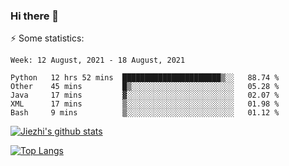 ### Hi there 👋

⚡ Some statistics:

<!--START_SECTION:waka-->
```text
Week: 12 August, 2021 - 18 August, 2021

Python   12 hrs 52 mins  ██████████████████████▒░░   88.74 % 
Other    45 mins         █▒░░░░░░░░░░░░░░░░░░░░░░░   05.28 % 
Java     17 mins         ▓░░░░░░░░░░░░░░░░░░░░░░░░   02.07 % 
XML      17 mins         ▒░░░░░░░░░░░░░░░░░░░░░░░░   01.98 % 
Bash     9 mins          ▒░░░░░░░░░░░░░░░░░░░░░░░░   01.12 % 
```
<!--END_SECTION:waka-->

[![Jiezhi's github stats](https://github-readme-stats.vercel.app/api?username=Jiezhi&show_icons=true)](https://github.com/Jiezhi/github-readme-stats)

[![Top Langs](https://github-readme-stats.vercel.app/api/top-langs/?username=Jiezhi&hide=javascript,html)](https://github.com/Jiezhi/github-readme-stats)
<!--
**Jiezhi/Jiezhi** is a ✨ _special_ ✨ repository because its `README.md` (this file) appears on your GitHub profile.

Here are some ideas to get you started:

- 🔭 I’m currently working on ...
- 🌱 I’m currently learning ...
- 👯 I’m looking to collaborate on ...
- 🤔 I’m looking for help with ...
- 💬 Ask me about ...
- 📫 How to reach me: ...
- 😄 Pronouns: ...
- ⚡ Fun fact: ...
-->

